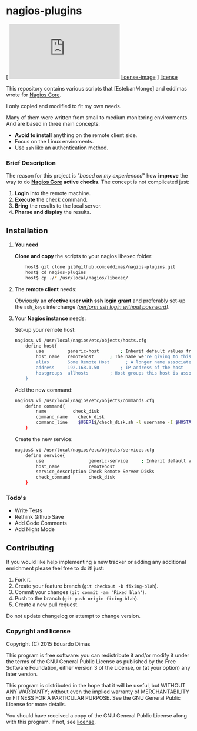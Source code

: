 # nagios-plugins
[ ![License] [license-image] ] [license]

This repository contains various scripts that [EstebanMonge] and eddimas wrote for [Nagios Core].

I only copied and modified to fit my own needs.

Many of them were written from small to medium monitoring environments. And are based in three main concepts:

* **Avoid to install** anything on the remote client side.
* Focus on the Linux enviroments.
* Use `ssh` like an authentication method.

### Brief Description

The reason for this project is *"based on my experienced"* how **improve** the way to do **[Nagios Core] active checks**. The concept is not complicated just:

1. **Login** into the remote machine.
2. **Execute** the check command.
3. **Bring** the results to the local server.
4. **Pharse and display** the results.

## Installation

1. **You need**
	
	**Clone and copy** the scripts to your nagios libexec folder:
	```bash
		host$ git clone git@github.com:eddimas/nagios-plugins.git
		host$ cd nagios-plugins
		host$ cp ./* /usr/local/nagios/libexec/
	```

2. The **remote client** needs:

	*Obviously* an **efective user with ssh login grant** and preferably set-up the `ssh_keys` interchange *([perform ssh login without password])*. 

3. Your **Nagios instance** needs:

	 Set-up your remote host:
	```bash
	nagios$ vi /usr/local/nagios/etc/objects/hosts.cfg
    	define host{
    	    use         generic-host	 	; Inherit default values from a template
		    host_name   remotehost      ; The name we're giving to this host
		    alias		Some Remote Host	  ; A longer name associated with the host
		    address     192.168.1.50		; IP address of the host
		    hostgroups  allhosts        ; Host groups this host is associated with
		}
	```

	Add the new command:
	``` bash
	nagios$ vi /usr/local/nagios/etc/objects/commands.cfg
    	define command{
    	    name	      check_disk
    	    command_name	check_disk
    	    command_line	$USER1$/check_disk.sh -l username -I $HOSTADDRESS$ -w $ARG1$ -c $ARG2$
    	}
	```

	Create the new service:
	``` bash
	nagios$ vi /usr/local/nagios/etc/objects/services.cfg
    	define service{
    	    use                 generic-service		; Inherit default values from a template
    	    host_name           remotehost
    	    service_description Check Remote Server Disks
    	    check_command       check_disk
    	}
	```

### Todo's

 - Write Tests
 - Rethink Github Save
 - Add Code Comments
 - Add Night Mode

## Contributing

If you would like help implementing a new tracker or adding any additional enrichment please feel free to do it! just:

1. Fork it.
2. Create your feature branch (`git checkout -b fixing-blah`).
3. Commit your changes (`git commit -am 'Fixed blah'`).
5. Push to the branch (`git push origin fixing-blah`).
6. Create a new pull request.

Do not update changelog or attempt to change version.

### Copyright and license

Copyright (C) 2015  Eduardo Dimas

This program is free software: you can redistribute it and/or modify it under the terms of the GNU General Public License as published by the Free Software Foundation, either version 3 of the License, or (at your option) any later version.

This program is distributed in the hope that it will be useful, but WITHOUT ANY WARRANTY; without even the implied warranty of MERCHANTABILITY or FITNESS FOR A PARTICULAR PURPOSE.  See the GNU General Public License for more details.

You should have received a copy of the GNU General Public License along with this program.  If not, see [license].

[license-image]: https://img.shields.io/badge/license-GNU--3-blue.svg?style=flat
[license]: https://www.gnu.org/licenses/gpl.html
[Nagios]:https://github.com/NagiosEnterprises/nagioscore
[Nagios Core]:https://github.com/NagiosEnterprises/nagioscore
[perform ssh login without password]: http://www.thegeekstuff.com/2008/11/3-steps-to-perform-ssh-login-without-password-using-ssh-keygen-ssh-copy-id/
